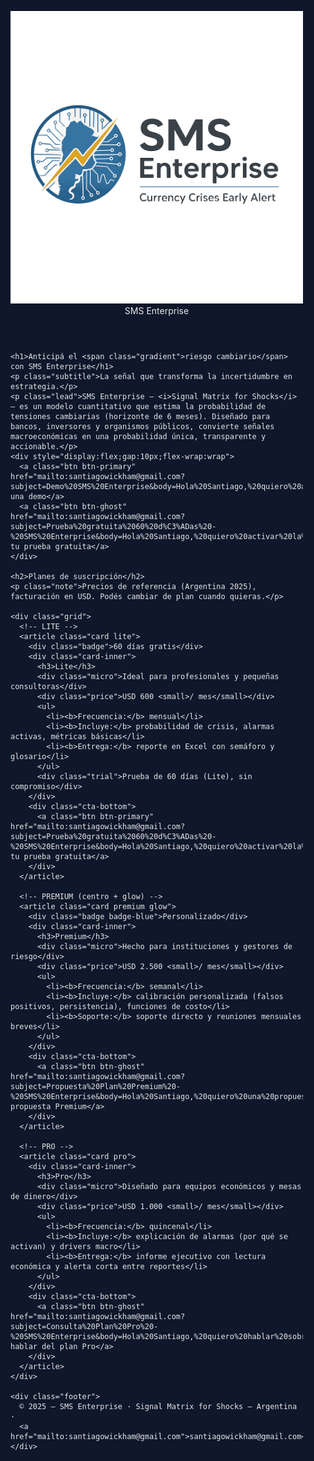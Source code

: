 <!doctype html>
<html lang="es">
<head>
  <meta charset="utf-8" />
  <meta name="viewport" content="width=device-width, initial-scale=1" />
  <title>SMS Enterprise — Folleto Comercial</title>
  <style>
    :root{
      --bg:#0f172a; --text:#e5e7eb; --muted:#94a3b8;
      --brand:#2563eb; --brand-2:#1d4ed8; --accent:#38bdf8;
      --card:#0b1226; --card-border:#1f2a44; --shadow:0 10px 30px rgba(0,0,0,.35);
      --radius:18px;
    }
    html,body{margin:0;background:var(--bg);color:var(--text);font-family:Inter,Segoe UI,Roboto,Arial,sans-serif}
    .wrap{max-width:1100px;margin:0 auto;padding:40px 18px}

   /* HEADER corporativo */
   header{
     display:flex; align-items:center; gap:14px; margin-bottom:12px
   }
   .logo-chip{
     background:#7f8cb3;           /* mismo family del card */
     border:2px solid #3b4563;      /* borde sutil */
     border-radius:20px;
     padding:18px;                  /* respiración interna */
     display:flex; align-items:center; justify-content:center;
   }
   .logo-chip img{
     height:80px;                   /* tamaño más grande pero proporcionado */
     width:auto; display:block;
     filter:none;                   /* sin sombras ni filtros */
   }
   .brand-title{
     font-weight:800; letter-spacing:.2px; color:#e5e7eb;
     font-size:20px; line-height:1; margin-top:2px
   }
   @media(min-width:980px){
     .logo-chip img{ height:80px }
     .brand-title{ font-size:22px }
   }

   /* Título + subtítulo más ejecutivos */
   h1{ font-size:40px; line-height:1.1; margin:14px 0 6px; font-weight:900 }
   .gradient{
     background:linear-gradient(92deg,#93c5fd,#60a5fa); /* gradiente más suave */
     -webkit-background-clip:text; background-clip:text; -webkit-text-fill-color:transparent
   }
    .subtitle{ font-size:18px; color:#cbd5e1; margin:0 0 14px }
    .lead{ color:#a8b3c7; } /* un poco más claro para legibilidad */
    .btn{display:inline-block;padding:12px 16px;border-radius:12px;font-weight:650;text-decoration:none}
    .btn-primary{background:linear-gradient(180deg,var(--brand),var(--brand-2));color:#fff}
    .btn-ghost{border:1px solid var(--card-border);color:#cbd5e1}
    .btn-primary:hover,.btn-ghost:hover{filter:brightness(1.06)}
    h2{margin:36px 0 6px}
    .note{color:var(--muted);font-size:14px;margin:0 0 14px}

    /* PLANES */
    .grid{display:grid;gap:18px}
    @media(min-width:980px){ .grid{grid-template-columns:1fr 1fr 1fr} }
    .card{position:relative;border:1px solid var(--card-border);background:var(--card);
          border-radius:var(--radius);box-shadow:var(--shadow);display:flex;flex-direction:column;min-height:440px}
    .card-inner{display:flex;flex-direction:column;gap:10px;padding:22px;flex:1}
    .card h3{margin:0;font-size:22px}
    .micro{color:#94a3b8;font-size:13px;margin-top:2px}
    .price{font-size:28px;font-weight:800;margin:6px 0 8px}
    ul{list-style:none;margin:0;padding:0;display:flex;flex-direction:column;gap:8px}
    li{line-height:1.45;padding-left:22px;position:relative}
    li::before{content:"✔";position:absolute;left:0;color:#22c55e;font-weight:800}
    .trial{margin-top:8px;background:rgba(16,185,129,.08);border:1px solid rgba(16,185,129,.25);
           color:#a7f3d0;padding:10px 12px;border-radius:12px;font-weight:600}
    .cta-bottom{padding:16px 22px;border-top:1px solid var(--card-border);display:flex;justify-content:flex-start}

    /* Destacar Premium al centro */
    .lite{order:1}
    .premium{order:2;border-color:#2a59d8}
    .pro{order:3}
    @media(min-width:980px){
      .premium{transform:scale(1.03)}
    }
    .badge{position:absolute;top:14px;right:14px;background:#22c55e;color:#052e16;
           border:1px solid #157f3b;padding:4px 10px;border-radius:999px;font-size:12px;font-weight:700}
    .badge-blue{background:linear-gradient(90deg,#60a5fa,#2563eb);color:#071026;border-color:#1f3aa4}
    .glow::before{content:"";position:absolute;inset:-2px;border-radius:calc(var(--radius) + 2px);
           background:conic-gradient(from 0deg, rgba(37,99,235,.0), rgba(37,99,235,.35), rgba(56,189,248,.35), rgba(37,99,235,.0));
           filter:blur(16px);opacity:.75;z-index:-1;animation:glow 6s linear infinite}
    @keyframes glow{to{transform:rotate(360deg)}}

    /* Footer */
    .footer{margin-top:36px;border-top:1px solid var(--card-border);padding-top:16px;text-align:center;color:#cbd5e1;font-size:14px}
    .footer a{color:#93c5fd;text-decoration:none}
  @media print {
  /* fondo blanco y tipografías nítidas */
  html, body { background: #fff !important; color: #111 !important; }
  .wrap { max-width: 900px !important; padding: 24px !important; }

  /* ocultar brillos/animaciones y bordes oscuros innecesarios */
  .glow::before { display: none !important; }
  .card { box-shadow: none !important; border-color: #e5e7eb !important; }
  .cta-bottom { border-top: 1px solid #e5e7eb !important; }

  /* botones como links simples */
  .btn, .btn-primary, .btn-ghost { 
    background: none !important; color: #111 !important; border: 1px solid #999 !important; 
    box-shadow: none !important; 
  }

  /* ocultar el badge animado si distrae en PDF */
  .badge, .badge-blue { filter: grayscale(1); }
}
@media print {
  /* el texto que tenía gradiente pasa a color sólido */
  .gradient{
    background: none !important;
    -webkit-text-fill-color: #111 !important;
    color: #111 !important;
  }
  h1{ color: #111 !important; }

  /* opcional: mejorar contraste general en papel */
  .subtitle, .lead { color: #333 !important; }
  a { color: #111 !important; text-decoration: underline !important; }
}
  </style>
</head>
<link rel="icon" href="logo_sms_enterprise.png">
<meta property="og:title" content="SMS Enterprise — Anticipá el riesgo cambiario">
<meta property="og:description" content="Modelo cuantitativo que estima la probabilidad de tensiones cambiarias a 6 meses.">
<meta property="og:type" content="website">
<meta property="og:image" content="logo_sms_enterprise.png">
<meta name="twitter:card" content="summary_large_image">
<body>
  <div class="wrap">
    <header>
     <div class="logo-chip">
       <img src="logo_sms_enterprise.png" alt="SMS Enterprise">
     </div>
     <div class="brand-title">SMS Enterprise</div>
   </header>

    <h1>Anticipá el <span class="gradient">riesgo cambiario</span> con SMS Enterprise</h1>
    <p class="subtitle">La señal que transforma la incertidumbre en estrategia.</p>
    <p class="lead">SMS Enterprise — <i>Signal Matrix for Shocks</i> — es un modelo cuantitativo que estima la probabilidad de tensiones cambiarias (horizonte de 6 meses). Diseñado para bancos, inversores y organismos públicos, convierte señales macroeconómicas en una probabilidad única, transparente y accionable.</p>
    <div style="display:flex;gap:10px;flex-wrap:wrap">
      <a class="btn btn-primary" href="mailto:santiagowickham@gmail.com?subject=Demo%20SMS%20Enterprise&body=Hola%20Santiago,%20quiero%20agendar%20una%20demo%20de%20SMS%20Enterprise.%20Mis%20datos%20son:%20">Agendá una demo</a>
      <a class="btn btn-ghost" href="mailto:santiagowickham@gmail.com?subject=Prueba%20gratuita%2060%20d%C3%ADas%20-%20SMS%20Enterprise&body=Hola%20Santiago,%20quiero%20activar%20la%20prueba%20gratuita%20de%2060%20d%C3%ADas%20del%20plan%20Lite.%20Mis%20datos%20son:%20">Solicitá tu prueba gratuita</a>
    </div>

    <h2>Planes de suscripción</h2>
    <p class="note">Precios de referencia (Argentina 2025), facturación en USD. Podés cambiar de plan cuando quieras.</p>

    <div class="grid">
      <!-- LITE -->
      <article class="card lite">
        <div class="badge">60 días gratis</div>
        <div class="card-inner">
          <h3>Lite</h3>
          <div class="micro">Ideal para profesionales y pequeñas consultoras</div>
          <div class="price">USD 600 <small>/ mes</small></div>
          <ul>
            <li><b>Frecuencia:</b> mensual</li>
            <li><b>Incluye:</b> probabilidad de crisis, alarmas activas, métricas básicas</li>
            <li><b>Entrega:</b> reporte en Excel con semáforo y glosario</li>
          </ul>
          <div class="trial">Prueba de 60 días (Lite), sin compromiso</div>
        </div>
        <div class="cta-bottom">
          <a class="btn btn-primary" href="mailto:santiagowickham@gmail.com?subject=Prueba%20gratuita%2060%20d%C3%ADas%20-%20SMS%20Enterprise&body=Hola%20Santiago,%20quiero%20activar%20la%20prueba%20gratuita%20de%2060%20d%C3%ADas%20del%20plan%20Lite.%20Mis%20datos%20son:%20">Solicitá tu prueba gratuita</a>
        </div>
      </article>

      <!-- PREMIUM (centro + glow) -->
      <article class="card premium glow">
        <div class="badge badge-blue">Personalizado</div>
        <div class="card-inner">
          <h3>Premium</h3>
          <div class="micro">Hecho para instituciones y gestores de riesgo</div>
          <div class="price">USD 2.500 <small>/ mes</small></div>
          <ul>
            <li><b>Frecuencia:</b> semanal</li>
            <li><b>Incluye:</b> calibración personalizada (falsos positivos, persistencia), funciones de costo</li>
            <li><b>Soporte:</b> soporte directo y reuniones mensuales breves</li>
          </ul>
        </div>
        <div class="cta-bottom">
          <a class="btn btn-ghost" href="mailto:santiagowickham@gmail.com?subject=Propuesta%20Plan%20Premium%20-%20SMS%20Enterprise&body=Hola%20Santiago,%20quiero%20una%20propuesta%20del%20plan%20Premium%20de%20SMS%20Enterprise.%20Mis%20datos%20son:%20">Solicitar propuesta Premium</a>
        </div>
      </article>

      <!-- PRO -->
      <article class="card pro">
        <div class="card-inner">
          <h3>Pro</h3>
          <div class="micro">Diseñado para equipos económicos y mesas de dinero</div>
          <div class="price">USD 1.000 <small>/ mes</small></div>
          <ul>
            <li><b>Frecuencia:</b> quincenal</li>
            <li><b>Incluye:</b> explicación de alarmas (por qué se activan) y drivers macro</li>
            <li><b>Entrega:</b> informe ejecutivo con lectura económica y alerta corta entre reportes</li>
          </ul>
        </div>
        <div class="cta-bottom">
          <a class="btn btn-ghost" href="mailto:santiagowickham@gmail.com?subject=Consulta%20Plan%20Pro%20-%20SMS%20Enterprise&body=Hola%20Santiago,%20quiero%20hablar%20sobre%20el%20plan%20Pro%20de%20SMS%20Enterprise.%20Mis%20datos%20son:%20">Quiero hablar del plan Pro</a>
        </div>
      </article>
    </div>

    <div class="footer">
      © 2025 — SMS Enterprise · Signal Matrix for Shocks — Argentina ·
      <a href="mailto:santiagowickham@gmail.com">santiagowickham@gmail.com</a>
    </div>
  </div>
</body>
</html>
